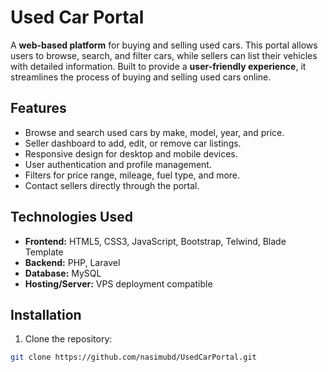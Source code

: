 # Used Car Portal

A **web-based platform** for buying and selling used cars. This portal allows users to browse, search, and filter cars, while sellers can list their vehicles with detailed information. Built to provide a **user-friendly experience**, it streamlines the process of buying and selling used cars online.

## Features

- Browse and search used cars by make, model, year, and price.  
- Seller dashboard to add, edit, or remove car listings.  
- Responsive design for desktop and mobile devices.  
- User authentication and profile management.  
- Filters for price range, mileage, fuel type, and more.  
- Contact sellers directly through the portal.  

## Technologies Used

- **Frontend:** HTML5, CSS3, JavaScript, Bootstrap, Telwind, Blade Template  
- **Backend:** PHP, Laravel  
- **Database:** MySQL  
- **Hosting/Server:** VPS deployment compatible  

## Installation

1. Clone the repository:  
```bash
git clone https://github.com/nasimubd/UsedCarPortal.git
